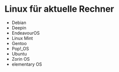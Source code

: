 # Linux für aktuelle Rechner

+ Debian
+ Deepin
+ EndeavourOS
+ Linux Mint
+ Gentoo
+ Pop!_OS
+ Ubuntu
+ Zorin OS
+ elementary OS
